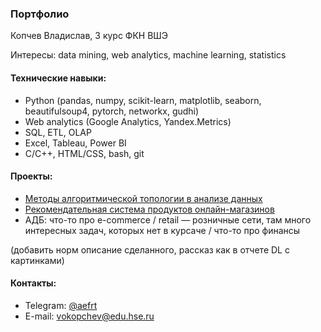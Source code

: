 ### Портфолио

Копчев Владислав, 3 курс ФКН ВШЭ

Интересы: data mining, web analytics, machine learning, statistics

#### Технические навыки:

- Python (pandas, numpy, scikit-learn, matplotlib, seaborn, beautifulsoup4, pytorch, networkx, gudhi)
- Web analytics (Google Analytics, Yandex.Metrics)
- SQL, ETL, OLAP
- Excel, Tableau, Power BI
- C/C++, HTML/CSS, bash, git

#### Проекты:

- [Методы алгоритмической топологии в анализе данных](https://github.com/aefrt/project-topology)
- [Рекомендательная система продуктов онлайн-магазинов](https://github.com/aefrt/database-theory)
- АДБ: что-то про e-commerce / retail — розничные сети, там много интересных задач, которых нет в курсаче / что-то про финансы

(добавить норм описание сделанного, рассказ как в отчете DL с картинками)

#### Контакты:

- Telegram: [@aefrt](https://t.me/aefrt)
- E-mail: vokopchev@edu.hse.ru
